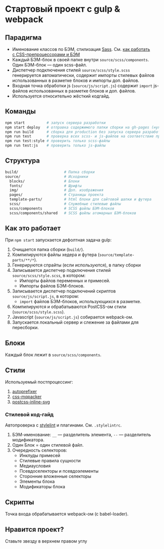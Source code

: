 # Стартовый проект с gulp & webpack


## Парадигма

- Именование классов по БЭМ, стилизация [Sass](http://sass-lang.com/). См. [как работать с CSS-препроцессорами и БЭМ](http://nicothin.github.io/idiomatic-pre-CSS/)
- Каждый БЭМ-блок в своей папке внутри `source/scss/components`. Один БЭМ-блок — один scss-файл.
- Диспетчер подключения стилей `source/scss/style.scss` генерируется автоматически, содержит импорты стилевых файлов использованных в разметке блоков и импорты доп. файлов.
- Входная точка обработки js (`source/js/script.js`) содержит `import` js-файлов использованных в разметке блоков и доп. файлов.
- Используется относительно жёсткий кодгайд.


## Команды

```bash
npm start          # запуск сервера разработки
npm start deploy   # отправка содержимого папки сборки на gh-pages (нужен репозиторий на github.com)
npm run build      # сборка для production без запуска сервера разработки
npm run test       # проверка всех scss- и js-файлов на соответствие правилам (см. .stylelintrc и eslintrc соответственно)
npm run test:style # проверить только scss-файлы
npm run test:js    # проверить только js-файлы
```


## Структура

```bash
build/                     # Папка сборки
source/                    # Исходники
  blocks/                  # Блоки
  fonts/                   # Шрифты
  img/                     # Доп. изображения
  pages/                   # Страницы проекта
  template-parts/          # html блоки для сайтовой шапки и футера
  scss/                    # Служебные стилевые файлы
  scss/components          # SCSS файлы БЭМ-блоков
  scss/components/shared   # SCSS файлы атомарных БЭМ-блоков
```


## Как это работает

При `npm start` запускается дефолтная задача gulp:

1. Очищается папка сборки (`build/`).
5. Компилируются файлы хедера и футера (`source/template-parts/**/*`).
5. Генерируются спрайты (если используются), в папку сборки
5. Записывается диспетчер подключения стилей `source/scss/style.scss`, в котором:
    - Импорты файлов переменных и примесей.
    - Импорты файлов БЭМ-блоков.
5. Записывается диспетчер подключений скриптов `source/js/script.js`, в котором:
    - `import` файлов БЭМ-блоков, использующихся в разметке.
5. Компилируются и обрабатываются PostCSS-ом стили (`source/scss/style.scss`).
6. Javascript (`source/js/script.js`) собирается webpack-ом.
5. Запускается локальный сервер и слежение за файлами для пересборки.


## Блоки

Каждый блок лежит в `source/scss/components`.

## Стили

Используемый постпроцессинг:

1. [autoprefixer](https://github.com/postcss/autoprefixer)
2. [css-mqpacker](https://github.com/hail2u/node-css-mqpacker)
3. [postcss-inline-svg](https://github.com/TrySound/postcss-inline-svg)

### Стилевой код-гайд

Автопроверка с [stylelint](https://stylelint.io/) и плагинами. См. `.stylelintrc`.

1. БЭМ-именование: `__` — разделитель элемента, `--` — разделитель модификатора.
2. Один Блок = один стилевой файл.
3. Очередность селекторов:
    - Инклуды примесей
    - Стилевые правила сущности
    - Медиаусловия
    - Псевдоселекторы и псевдоэлементы
    - Сторонние вложенные селекторы
    - Элементы блока
    - Модификаторы блока


## Скрипты

Точка входа обрабатывается webpack-ом (с babel-loader).

## Нравится проект?

Ставьте звезду в верхнем правом углу
